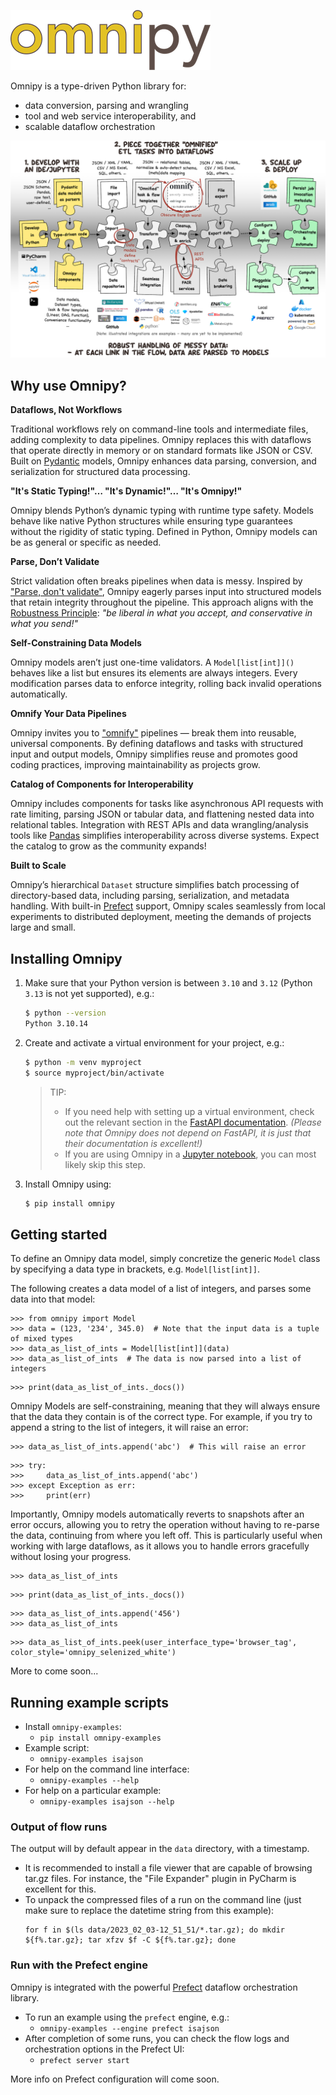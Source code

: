 ![Omnipy logo](images/omnipy-logo-320.png)

Omnipy is a type-driven Python library for:

- data conversion, parsing and wrangling
- tool and web service interoperability, and
- scalable dataflow orchestration

![Conceptual overview of Omnipy](images/omnipy-overview-comics-style.png)


## Why use Omnipy?

**Dataflows, Not Workflows**

Traditional workflows rely on command-line tools and intermediate files, adding complexity to data
pipelines. Omnipy replaces this with dataflows that operate directly in memory or on standard
formats like JSON or CSV. Built on [Pydantic](https://docs.pydantic.dev/) models, Omnipy enhances
data parsing, conversion, and serialization for structured data processing.

**"It's Static Typing!"… "It's Dynamic!"… "It's Omnipy!"**

Omnipy blends Python’s dynamic typing with runtime type safety. Models behave like native Python
structures while ensuring type guarantees without the rigidity of static typing. Defined in Python,
Omnipy models can be as general or specific as needed.

**Parse, Don’t Validate**

Strict validation often breaks pipelines when data is messy. Inspired by
["Parse, don't validate"](https://lexi-lambda.github.io/blog/2019/11/05/parse-don-t-validate/),
Omnipy eagerly parses input into structured models that retain integrity throughout the pipeline.
This approach aligns with the [Robustness Principle](https://devopedia.org/postel-s-law): _"be
liberal in what you accept, and conservative in what you send!"_

**Self-Constraining Data Models**

Omnipy models aren’t just one-time validators. A `Model[list[int]]()` behaves like a list but
ensures its elements are always integers. Every modification parses data to enforce integrity,
rolling back invalid operations automatically.

**Omnify Your Data Pipelines**

Omnipy invites you to ["omnify"](https://www.websters1913.com/words/Omnify) pipelines — break them
into reusable, universal components. By defining dataflows and tasks with structured input and
output models, Omnipy simplifies reuse and promotes good coding practices, improving maintainability
as projects grow.

**Catalog of Components for Interoperability**

Omnipy includes components for tasks like asynchronous API requests with rate limiting, parsing JSON
or tabular data, and flattening nested data into relational tables. Integration with REST APIs and
data wrangling/analysis tools like [Pandas](https://pandas.pydata.org/) simplifies interoperability
across diverse systems. Expect the catalog to grow as the community expands!

**Built to Scale**

Omnipy’s hierarchical `Dataset` structure simplifies batch processing of directory-based data,
including parsing, serialization, and metadata handling. With
built-in [Prefect](https://www.prefect.io/) support, Omnipy scales seamlessly from local experiments
to distributed deployment, meeting the demands of projects large and small.


## Installing Omnipy

1. Make sure that your Python version is between `3.10` and `3.12` (Python `3.13` is not yet 
   supported), e.g.:

    ```bash
    $ python --version
    Python 3.10.14
    ```

2. Create and activate a virtual environment for your project, e.g.:

    ```bash
    $ python -m venv myproject
    $ source myproject/bin/activate
    ```

    > TIP:
    > - If you need help with setting up a virtual environment, check out the relevant section in
    >   the [FastAPI documentation](https://fastapi.tiangolo.com/virtual-environments/).
    >   _(Please note that Omnipy does not depend on FastAPI, it is just that their documentation is 
    >   excellent!)_
    > - If you are using Omnipy in a [Jupyter notebook](https://jupyter.org/), you can most likely 
    >   skip this step. 

2. Install Omnipy using:
    ```bash
    $ pip install omnipy
    ```

## Getting started

To define an Omnipy data model, simply concretize the generic `Model` class by specifying a 
data type in brackets, e.g. `Model[list[int]]`.

The following creates a data model of a list of integers, and parses some data into that model:

```pycon exec="1" session="greet" source="console"
>>> from omnipy import Model
>>> data = (123, '234', 345.0)  # Note that the input data is a tuple of mixed types
>>> data_as_list_of_ints = Model[list[int]](data)
>>> data_as_list_of_ints  # The data is now parsed into a list of integers
```

```pycon exec="1" session="greet" result="console"
>>> print(data_as_list_of_ints._docs())
```
 
Omnipy Models are self-constraining, meaning that they will always ensure that the data 
they contain is of the correct type. For example, if you try to append a string to the 
list of integers, it will raise an error:

```pycon
>>> data_as_list_of_ints.append('abc')  # This will raise an error
```

```pycon exec="1" session="greet" result="console"
>>> try:
>>>     data_as_list_of_ints.append('abc')
>>> except Exception as err:
>>>     print(err)
```

Importantly, Omnipy models automatically reverts to snapshots after an error occurs, 
allowing you to retry the operation without having to re-parse the data, continuing
from where you left off. This is particularly useful when working with large dataflows,
as it allows you to handle errors gracefully without losing your progress.

```pycon exec="1" session="greet" source="console"
>>> data_as_list_of_ints
```

```pycon exec="1" session="greet" result="console"
>>> print(data_as_list_of_ints._docs())
```

```pycon exec="1" session="greet" source="console"
>>> data_as_list_of_ints.append('456')
>>> data_as_list_of_ints
```

```pycon exec="1" session="greet" result="console"
>>> data_as_list_of_ints.peek(user_interface_type='browser_tag', color_style='omnipy_selenized_white')
```

More to come soon...

## Running example scripts
- Install `omnipy-examples`:
  - `pip install omnipy-examples`
- Example script:
  - `omnipy-examples isajson`
- For help on the command line interface:
  - `omnipy-examples --help`
- For help on a particular example:
  - `omnipy-examples isajson --help`

### Output of flow runs

The output will by default appear in the `data` directory, with a timestamp. 

- It is recommended to install a file viewer that are capable of browsing tar.gz files. 
  For instance, the "File Expander" plugin in PyCharm is excellent for this.
- To unpack the compressed files of a run on the command line 
  (just make sure to replace the datetime string from this example):
  ```
  for f in $(ls data/2023_02_03-12_51_51/*.tar.gz); do mkdir ${f%.tar.gz}; tar xfzv $f -C ${f%.tar.gz}; done
  ```

### Run with the Prefect engine

Omnipy is integrated with the powerful [Prefect](https://prefect.io) dataflow orchestration library.

- To run an example using the `prefect` engine, e.g.:
  - `omnipy-examples --engine prefect isajson`
- After completion of some runs, you can check the flow logs and orchestration options in the Prefect UI:
  - `prefect server start`

More info on Prefect configuration will come soon.
